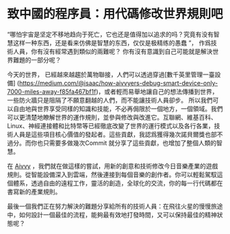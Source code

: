 
# 致中國的程序員：用代碼修改世界規則吧

 “哪怕宇宙是坚定不移地趋向于死亡，它也还是值得加以追求的吗？究竟有没有智慧这样一种东西，还是看来仿佛是智慧的东西，仅仅是极精练的愚蠢 ”， 作爲技術人員，你有沒有經常遇到類似的兩難呢？  你有沒有意識到自己可能就是解決世界難題的一部分呢？

 今天的世界， 已經越來越趨於萬物聯接，人們可以透過穿過[數千英里管理一臺設備] (https://medium.com/@isaac/how-aivvyers-debug-smart-device-only-7000-miles-away-f85fa467bf1f)，或者輕而易舉地讓自己的想法傳播到世界，一些防火牆只是阻隔了不願意翻越的人們，而不能讓技術人員卻步。 所以我們可以自由地與世界享受同樣的知識和技能，不必再侷限於一個地方，一個領域。我們可以更清楚地瞭解世界的運作規則，並參與修改與改進它。互聯網、維基百科、Linux、神經連接體和比特幣等已經徹底改變了世界的運行模式以及各行各業，技術人員是這些項目核心價值的發起者。這些貢獻，我認爲獲得幾次諾貝爾獎也部不過分。而你也只需要多做幾次Commit 就分享了這些貢獻，也增加了整個人類的智慧。

 在 [Aivvy](http://aivvy.com) ，我們就在做這樣的嘗試，用新的創意和技術修改今日音樂產業的遊戲規則。從智能設備深入到雲端，然後連接到每個音樂的創作者。你可以輕鬆駕馭這個體系，透過自由的遠程工作，靈活的創造，全球化的交流，你的每一行代碼都在書寫新的產業規則。

 最後一個我們正在努力解決的難題分享給所有的技術人員：在飛往火星的慢慢旅途中，如何設計一個最佳的流程，能夠最有效地打發時間，又可以保持最佳的精神狀態呢？

